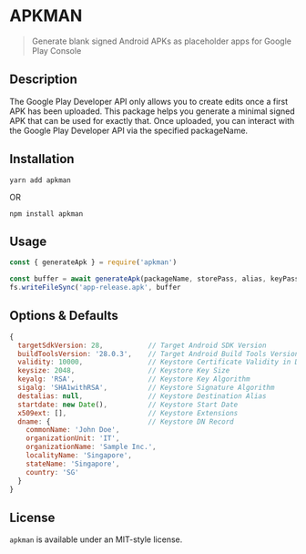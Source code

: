 # APKMAN

> Generate blank signed Android APKs as placeholder apps for Google Play Console

## Description

The Google Play Developer API only allows you to create edits once a first APK has been uploaded.
This package helps you generate a minimal signed APK that can be used for exactly that.
Once uploaded, you can interact with the Google Play Developer API via the specified packageName.

## Installation

`yarn add apkman`

OR

`npm install apkman`

## Usage

```js
const { generateApk } = require('apkman')

const buffer = await generateApk(packageName, storePass, alias, keyPass, options)
fs.writeFileSync('app-release.apk', buffer
```

## Options & Defaults

```js
{
  targetSdkVersion: 28,           // Target Android SDK Version
  buildToolsVersion: '28.0.3',    // Target Android Build Tools Version
  validity: 10000,                // Keystore Certificate Validity in Days
  keysize: 2048,                  // Keystore Key Size
  keyalg: 'RSA',                  // Keystore Key Algorithm
  sigalg: 'SHA1withRSA',          // Keystore Signature Algorithm
  destalias: null,                // Keystore Destination Alias
  startdate: new Date(),          // Keystore Start Date
  x509ext: [],                    // Keystore Extensions
  dname: {                        // Keystore DN Record
    commonName: 'John Doe',
    organizationUnit: 'IT',
    organizationName: 'Sample Inc.',
    localityName: 'Singapore',
    stateName: 'Singapore',
    country: 'SG'
  }
}
```

## License

`apkman` is available under an MIT-style license.
